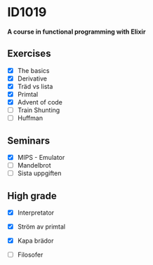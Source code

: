 # ID1019

**A course in functional programming with Elixir**

## Exercises
- [x] The basics
- [x] Derivative
- [x] Träd vs lista
- [x] Primtal
- [x] Advent of code
- [ ] Train Shunting
- [ ] Huffman
## Seminars
- [x] MIPS - Emulator
- [ ] Mandelbrot
- [ ] Sista uppgiften
## High grade
- [x] Interpretator
- [x] Ström av primtal
- [x] Kapa brädor
- [ ] Filosofer

